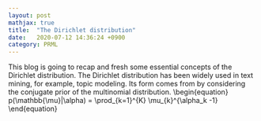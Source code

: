```yaml
---
layout: post
mathjax: true
title:  "The Dirichlet distribution"
date:   2020-07-12 14:36:24 +0900
category: PRML
---
```

This blog is going to recap and fresh some essential concepts of the Dirichlet distribution. The Dirichlet distribution has been widely used in text mining, for example, topic modeling. Its form comes from by considering the conjugate prior of the multinomial distribution.
\begin{equation}
p(\mathbb{\mu}|\alpha) = \prod_{k=1}^{K} \mu_{k}^{\alpha_k -1}
\end{equation}